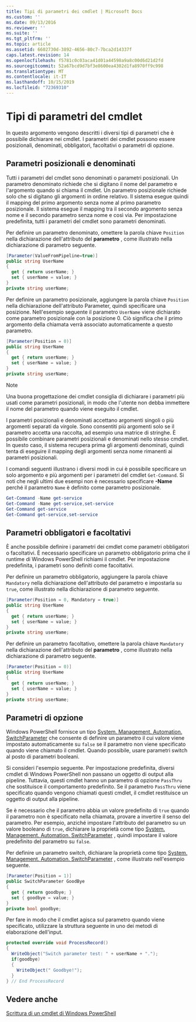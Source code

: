 ```yaml
---
title: Tipi di parametri dei cmdlet | Microsoft Docs
ms.custom: ''
ms.date: 09/13/2016
ms.reviewer: ''
ms.suite: ''
ms.tgt_pltfrm: ''
ms.topic: article
ms.assetid: 6602730d-3892-4656-80c7-7bca2d14337f
caps.latest.revision: 14
ms.openlocfilehash: f5781c0c03aca41d01a44598a9a8c00d6d21d2fd
ms.sourcegitcommit: 52a67bcd9d7bf3e8600ea4302d1fa8970ff9c998
ms.translationtype: MT
ms.contentlocale: it-IT
ms.lasthandoff: 10/15/2019
ms.locfileid: "72369310"
---
```

# <a name="types-of-cmdlet-parameters"></a>Tipi di parametri del cmdlet

In questo argomento vengono descritti i diversi tipi di parametri che è possibile dichiarare nei cmdlet. I parametri dei cmdlet possono essere posizionali, denominati, obbligatori, facoltativi o parametri di opzione.

## <a name="positional-and-named-parameters"></a>Parametri posizionali e denominati

Tutti i parametri del cmdlet sono denominati o parametri posizionali. Un parametro denominato richiede che si digitano il nome del parametro e l'argomento quando si chiama il cmdlet. Un parametro posizionale richiede solo che si digitano gli argomenti in ordine relativo. Il sistema esegue quindi il mapping del primo argomento senza nome al primo parametro posizionale. Il sistema esegue il mapping tra il secondo argomento senza nome e il secondo parametro senza nome e così via. Per impostazione predefinita, tutti i parametri del cmdlet sono parametri denominati.

Per definire un parametro denominato, omettere la parola chiave `Position` nella dichiarazione dell'attributo del **parametro** , come illustrato nella dichiarazione di parametro seguente.

```csharp
[Parameter(ValueFromPipeline=true)]
public string UserName
{
  get { return userName; }
  set { userName = value; }
}
private string userName;
```

Per definire un parametro posizionale, aggiungere la parola chiave `Position` nella dichiarazione dell'attributo Parameter, quindi specificare una posizione. Nell'esempio seguente il parametro `UserName` viene dichiarato come parametro posizionale con la posizione 0. Ciò significa che il primo argomento della chiamata verrà associato automaticamente a questo parametro.

```csharp
[Parameter(Position = 0)]
public string UserName
{
  get { return userName; }
  set { userName = value; }
}
private string userName;
```

> [!NOTE]
> Una buona progettazione dei cmdlet consiglia di dichiarare i parametri più usati come parametri posizionali, in modo che l'utente non debba immettere il nome del parametro quando viene eseguito il cmdlet.

I parametri posizionali e denominati accettano argomenti singoli o più argomenti separati da virgole. Sono consentiti più argomenti solo se il parametro accetta una raccolta, ad esempio una matrice di stringhe. È possibile combinare parametri posizionali e denominati nello stesso cmdlet. In questo caso, il sistema recupera prima gli argomenti denominati, quindi tenta di eseguire il mapping degli argomenti senza nome rimanenti ai parametri posizionali.

I comandi seguenti illustrano i diversi modi in cui è possibile specificare un solo argomento e più argomenti per i parametri del cmdlet `Get-Command`. Si noti che negli ultimi due esempi non è necessario specificare **-Name** perché il parametro `Name` è definito come parametro posizionale.

```powershell
Get-Command -Name get-service
Get-Command -Name get-service,set-service
Get-Command get-service
Get-Command get-service,set-service
```

## <a name="mandatory-and-optional-parameters"></a>Parametri obbligatori e facoltativi

È anche possibile definire i parametri dei cmdlet come parametri obbligatori o facoltativi. È necessario specificare un parametro obbligatorio prima che il runtime di Windows PowerShell richiami il cmdlet.  Per impostazione predefinita, i parametri sono definiti come facoltativi.

Per definire un parametro obbligatorio, aggiungere la parola chiave `Mandatory` nella dichiarazione dell'attributo del parametro e impostarla su `true`, come illustrato nella dichiarazione di parametro seguente.

```csharp
[Parameter(Position = 0, Mandatory = true)]
public string UserName
{
  get { return userName; }
  set { userName = value; }
}
private string userName;
```

Per definire un parametro facoltativo, omettere la parola chiave `Mandatory` nella dichiarazione dell'attributo del **parametro** , come illustrato nella dichiarazione di parametro seguente.

```csharp
[Parameter(Position = 0)]
public string UserName
{
  get { return userName; }
  set { userName = value; }
}
private string userName;
```

## <a name="switch-parameters"></a>Parametri di opzione

Windows PowerShell fornisce un tipo [System. Management. Automation. SwitchParameter](/dotnet/api/System.Management.Automation.SwitchParameter) che consente di definire un parametro il cui valore viene impostato automaticamente su `false` se il parametro non viene specificato quando viene chiamato il cmdlet. Quando possibile, usare parametri switch al posto di parametri booleani.

Si consideri l'esempio seguente. Per impostazione predefinita, diversi cmdlet di Windows PowerShell non passano un oggetto di output alla pipeline. Tuttavia, questi cmdlet hanno un parametro di opzione `PassThru` che sostituisce il comportamento predefinito. Se il parametro `PassThru` viene specificato quando vengono chiamati questi cmdlet, il cmdlet restituisce un oggetto di output alla pipeline.

Se è necessario che il parametro abbia un valore predefinito di `true` quando il parametro non è specificato nella chiamata, provare a invertire il senso del parametro. Per esempio, anziché impostare l'attributo del parametro su un valore booleano di `true`, dichiarare la proprietà come tipo [System. Management. Automation. SwitchParameter](/dotnet/api/System.Management.Automation.SwitchParameter) , quindi impostare il valore predefinito del parametro su `false`.

Per definire un parametro switch, dichiarare la proprietà come tipo [System. Management. Automation. SwitchParameter](/dotnet/api/System.Management.Automation.SwitchParameter) , come illustrato nell'esempio seguente.

```csharp
[Parameter(Position = 1)]
public SwitchParameter GoodBye
{
  get { return goodbye; }
  set { goodbye = value; }
}
private bool goodbye;
```

Per fare in modo che il cmdlet agisca sul parametro quando viene specificato, utilizzare la struttura seguente in uno dei metodi di elaborazione dell'input.

```csharp
protected override void ProcessRecord()
{
  WriteObject("Switch parameter test: " + userName + ".");
  if(goodbye)
  {
    WriteObject(" Goodbye!");
  }
} // End ProcessRecord
```

## <a name="see-also"></a>Vedere anche

[Scrittura di un cmdlet di Windows PowerShell](./writing-a-windows-powershell-cmdlet.md)

